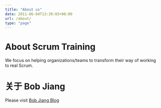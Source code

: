 ```yaml
---
title: "About us"
date: 2011-06-04T13:39:03+08:00
url: /about/
type: "page"
---
```


# About Scrum Training

We focus on helping organizations/teams to transform their way of working to real Scrum.

# 关于 Bob Jiang

Please visit [Bob Jiang Blog](https://bobjiang.com/)